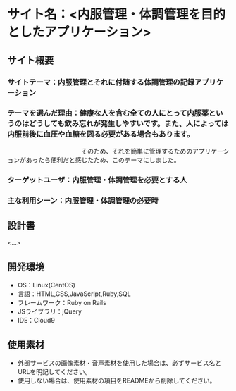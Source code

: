 # サイト名：<内服管理・体調管理を目的としたアプリケーション>

## サイト概要
### サイトテーマ：内服管理とそれに付随する体調管理の記録アプリケーション


### テーマを選んだ理由：健康な人を含む全ての人にとって内服薬というのはどうしても飲み忘れが発生しやすいです。また、人によっては内服前後に血圧や血糖を図る必要がある場合もあります。
　　　　　　　　　　　　そのため、それを簡単に管理するためのアプリケーションがあったら便利だと感じたため、このテーマにしました。


### ターゲットユーザ：内服管理・体調管理を必要とする人


### 主な利用シーン：内服管理・体調管理の必要時


## 設計書
<...>

## 開発環境
- OS：Linux(CentOS)
- 言語：HTML,CSS,JavaScript,Ruby,SQL
- フレームワーク：Ruby on Rails
- JSライブラリ：jQuery
- IDE：Cloud9

## 使用素材
- 外部サービスの画像素材・音声素材を使用した場合は、必ずサービス名とURLを明記してください。
- 使用しない場合は、使用素材の項目をREADMEから削除してください。